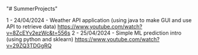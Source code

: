 "# SummerProjects" 

1 - 24/04/2024 - Weather API application (using java to make GUI and use API to retrieve data) https://www.youtube.com/watch?v=8ZcEYv2ezWc&t=556s
2 - 25/04/2024 - Simple ML prediction intro (using python and sklearn) https://www.youtube.com/watch?v=29ZQ3TDGgRQ
